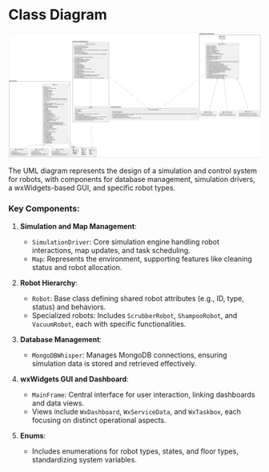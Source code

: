 # Class Diagram
![class_diagram](/docs/design/png_files/class_diagram.png)

The UML diagram represents the design of a simulation and control system for robots, with components for database management, simulation drivers, a wxWidgets-based GUI, and specific robot types.

### Key Components:
1. **Simulation and Map Management**:
   - `SimulationDriver`: Core simulation engine handling robot interactions, map updates, and task scheduling.
   - `Map`: Represents the environment, supporting features like cleaning status and robot allocation.

2. **Robot Hierarchy**:
   - `Robot`: Base class defining shared robot attributes (e.g., ID, type, status) and behaviors.
   - Specialized robots: Includes `ScrubberRobot`, `ShampooRobot`, and `VacuumRobot`, each with specific functionalities.

3. **Database Management**:
   - `MongoDBWhisper`: Manages MongoDB connections, ensuring simulation data is stored and retrieved effectively.

4. **wxWidgets GUI and Dashboard**:
   - `MainFrame`: Central interface for user interaction, linking dashboards and data views.
   - Views include `WxDashboard`, `WxServiceData`, and `WxTaskbox`, each focusing on distinct operational aspects.

5. **Enums**:
   - Includes enumerations for robot types, states, and floor types, standardizing system variables.
